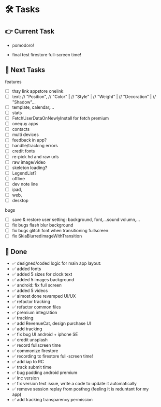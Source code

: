 # 🛠️ Tasks  

## 👉 Current Task    
- pomodoro!
  
- final test firestore full-screen time!

## 🙌 Next Tasks  
features
- [ ] thay link appstore onelink
- [ ] text:
    // "Position",
    // "Color" |
    // "Style" |
    // "Weight" |
    // "Decoration" |
    // "Shadow"...
- [ ] template, calendar,...
- [ ] stats
- [ ] FetchUserDataOnNewlyInstall for fetch premium
- [ ] onequy apps
- [ ] contacts
- [ ] multi devices
- [ ] feedback in app?
- [ ] handlle/tracking errors
- [ ] credit fonts
- [ ] re-pick hd and raw urls
- [ ] raw image/video
- [ ] skeleton loading?
- [ ] LegendList?
- [ ] offline
- [ ] dev note line
- [ ] ipad,
- [ ] web,
- [ ] desktop

bugs
- [ ] save & restore user setting: background, font,...sound volumn,...
- [ ] fix bugs flash blur background
- [ ] fix bugs glitch font when transitioning fullscreen
- [ ] fix SkiaBlurredImageWithTransition

## 🎉 Done  
- ✅ designed/coded logic for main app layout:
- ✅ added fonts
- ✅ added 5 sizes for clock text
- ✅ added 5 images background
- ✅ android: fix full screen
- ✅ added 5 videos
- ✅ almost done revamped UI/UX
- ✅ refactor tracking
- ✅ refactor common files
- ✅ premium integration
- ✅ tracking
- ✅ add RevenueCat, design purchase UI
- ✅ add tracking
- ✅ fix bug UI android + iphone SE
- ✅ credit unsplash
- ✅ record fullscreen time
- ✅ commonize firestore
- ✅ recording to firestore full-screen time!
- ✅ add iap to RC
- ✅ track submit time
- ✅ bug padding android premium
- ✅ inc version
- ✅ fix version text issue, write a code to update it automatically
- ✅ remove session replay from posthog (feeling it is reduntant for my app)
- ✅ add tracking transparency permission
